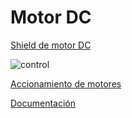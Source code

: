 # Motor DC

[Shield de motor DC](http://www.electan.com/arduino-shield-motor-dfrobot-p-3158.html)

![control](http://www.dfrobot.com/wiki/images/1/1e/Arduino_Shield3.png)

[Accionamiento de motores](http://www.dfrobot.com/wiki/index.php?title=Arduino_Motor_Shield_(L298N)_(SKU:DRI0009)#Sample_Code)

[Documentación](http://www.dfrobot.com/wiki/index.php?title=Arduino_Motor_Shield_(L298N)_(SKU:DRI0009))
